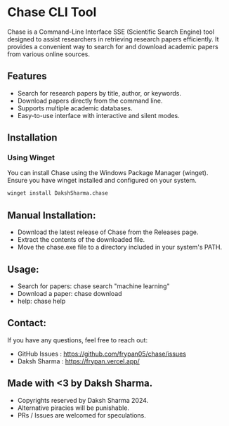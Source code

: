 # Chase CLI Tool

Chase is a Command-Line Interface SSE (Scientific Search Engine) tool designed to assist researchers in retrieving research papers efficiently. It provides a convenient way to search for and download academic papers from various online sources.

## Features

- Search for research papers by title, author, or keywords.
- Download papers directly from the command line.
- Supports multiple academic databases.
- Easy-to-use interface with interactive and silent modes.

## Installation

### Using Winget

You can install Chase using the Windows Package Manager (winget). Ensure you have winget installed and configured on your system.

```sh
winget install DakshSharma.chase
```
## Manual Installation: 
- Download the latest release of Chase from the Releases page.
- Extract the contents of the downloaded file.
- Move the chase.exe file to a directory included in your system's PATH.

## Usage: 
- Search for papers: chase search "machine learning"
- Download a paper: chase download <paper-id>
- help: chase help

## Contact: 
If you have any questions, feel free to reach out:

- GitHub Issues : https://github.com/frypan05/chase/issues
- Daksh Sharma : https://frypan.vercel.app/
## Made with <3 by Daksh Sharma.
- Copyrights reserved by Daksh Sharma 2024.
- Alternative piracies will be punishable.
- PRs / Issues are welcomed for speculations. 
